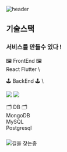 ![header](https://capsule-render.vercel.app/api?type=rect&color=24292e&fontColor=ffffff&height=80&section=header&text=%EC%96%B4%EB%94%94%EB%93%A0%20%ED%9A%8C%EC%82%AC%EC%9D%98%20%EA%B8%B0%EB%91%A5%EC%9D%B4%20%EB%90%98%EC%9E%90&fontSize=28)

## 기술스택

### 서비스를 만들수 있다 !

🖼️ FrontEnd 🖼️ \
React
Flutter \

🕹️ BackEnd 🕹️ \

<img src="https://img.shields.io/badge/-Go-%237fd5ea"/>
<img src="https://img.shields.io/badge/-NodeJS-%23026e00"/>

🗂️ DB 🗂️ \
MongoDB \
MySQL \
Postgresql

### 

![길을 찾는중](https://github.githubassets.com/images/modules/notifications/inbox-zero.svg)
